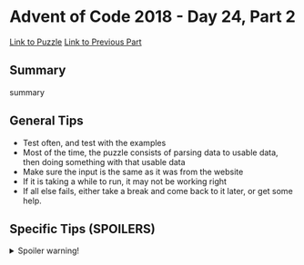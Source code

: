 # Advent of Code 2018 - Day 24, Part 2

[Link to Puzzle](https://adventofcode.com/2018/day/24#part2)
[Link to Previous Part](https://github.com/CodingAP/unofficial-aoc-syllabus/blob/main/years/2018/day24/part1.md)

## Summary
summary

## General Tips
- Test often, and test with the examples
- Most of the time, the puzzle consists of parsing data to usable data, then doing something with that usable data
- Make sure the input is the same as it was from the website
- If it is taking a while to run, it may not be working right
- If all else fails, either take a break and come back to it later, or get some help.

## Specific Tips (SPOILERS)
<details> <summary>Spoiler warning!</summary>

specific tips

</details>